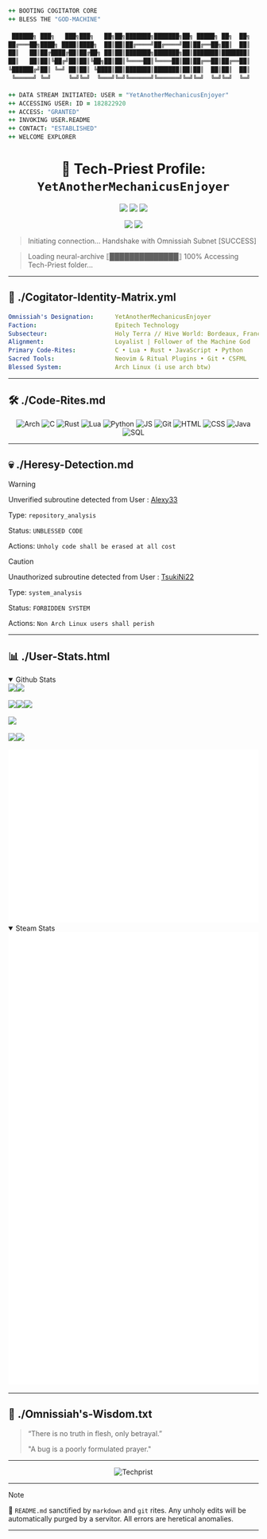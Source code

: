 <!-- README.md - GitHub/Cogitator Profile for YetAnotherMechanicusEnjoyer -->

```coffeescript
++ BOOTING COGITATOR CORE
++ BLESS THE "GOD-MACHINE"
  
 ██████╗ ███╗   ███╗███╗   ██╗██╗███████╗███████╗██╗ █████╗ ██╗  ██╗
██╔═══██╗████╗ ████║████╗  ██║██║██╔════╝██╔════╝██║██╔══██╗██║  ██║
██║   ██║██╔████╔██║██╔██╗ ██║██║███████╗███████╗██║███████║███████║
██║   ██║██║╚██╔╝██║██║╚██╗██║██║╚════██║╚════██║██║██╔══██║██╔══██║
╚██████╔╝██║ ╚═╝ ██║██║ ╚████║██║███████║███████║██║██║  ██║██║  ██║
 ╚═════╝ ╚═╝     ╚═╝╚═╝  ╚═══╝╚═╝╚══════╝╚══════╝╚═╝╚═╝  ╚═╝╚═╝  ╚═╝

++ DATA STREAM INITIATED: USER = "YetAnotherMechanicusEnjoyer"
++ ACCESSING USER: ID = 182822920
++ ACCESS: "GRANTED"
++ INVOKING USER.README
++ CONTACT: "ESTABLISHED"
++ WELCOME EXPLORER
```

<h1 align="center">🔧 Tech-Priest Profile: <code>YetAnotherMechanicusEnjoyer</code></h1>

<p align="center">
  <img src="https://komarev.com/ghpvc/?username=YetAnotherMechanicusEnjoyer&label=Cogitator+Scans&color=ff0000&style=flat-square">
  <img src="https://img.shields.io/badge/Machine%20Spirit-Stable%E2%9C%94-00ff99?style=flat-square">
  <img src="https://img.shields.io/badge/Purity%20Seal-Valid-red?style=flat-square">
</p>
<p align="center">
  <a href="https://discordapp.com/users/391279107733848085"><img src="https://img.shields.io/badge/Discord-%235865F2.svg?&logo=discord&logoColor=white"></a>
  <a href="https://www.linkedin.com/in/ahmed-al-rawi-372676259/"><img src="https://custom-icon-badges.demolab.com/badge/LinkedIn-0A66C2?logo=linkedin-white&logoColor=fff"></a>
</p>

> Initiating connection... Handshake with Omnissiah Subnet [SUCCESS]

> Loading neural-archive ⟦██████████████⟧ 100% Accessing Tech-Priest folder...

---

## 🧠 ./Cogitator-Identity-Matrix.yml

```yaml
Omnissiah's Designation:      YetAnotherMechanicusEnjoyer
Faction:                      Epitech Technology
Subsecteur:                   Holy Terra // Hive World: Bordeaux, France
Alignment:                    Loyalist | Follower of the Machine God
Primary Code-Rites:           C • Lua • Rust • JavaScript • Python
Sacred Tools:                 Neovim & Ritual Plugins • Git • CSFML
Blessed System:               Arch Linux (i use arch btw)
```

---

## 🛠️ ./Code-Rites.md
<p align="center"> <img alt="Arch" src="https://img.icons8.com/?size=100&id=7seppVX8x2nf&format=png&color=000000" height="45" width="45"> <img alt="C" src="https://upload.wikimedia.org/wikipedia/commons/1/19/C_Logo.png" height="47" width="43"> <img alt="Rust" src="https://img.icons8.com/?size=100&id=U41Than0pWOW&format=png&color=FF4D00" height="50" width="50"> <img alt="Lua" src="https://img.icons8.com/?size=100&id=vFFJFfHoOHvj&format=png&color=000000" height="50" width="50"> <img alt="Python" src="https://cdn.jsdelivr.net/gh/devicons/devicon/icons/python/python-original.svg" height="50" width="50"> <img alt="JS" src="https://img.icons8.com/?size=100&id=108784&format=png&color=000000" height="50" width="50"> <img alt="Git" src="https://img.icons8.com/?size=100&id=20906&format=png&color=000000" height="50" width="50"> <img alt="HTML" src="https://img.icons8.com/?size=100&id=20909&format=png&color=000000" height="50" width="50"> <img alt="CSS" src="https://img.icons8.com/?size=100&id=7gdY5qNXaKC0&format=png&color=000000" height="50" width="50"> <img alt="Java" src="https://i.ibb.co/Y4V0q2kF/java.png" height="42" width="38"> <img alt="SQL" src="https://i.ibb.co/0P7m7Ph/mysql.png" height="45" width="45"> </p>

---

## 💀 ./Heresy-Detection.md
> [!WARNING]
> Unverified subroutine detected from User : [Alexy33](https://github.com/Alexy33)
> 
> Type: `repository_analysis`
>
> Status: `UNBLESSED CODE`
>
> Actions: `Unholy code shall be erased at all cost`

> [!CAUTION]
> Unauthorized subroutine detected from User : [TsukiNi22](https://github.com/TsukiNi22)
>
> Type: `system_analysis`
>
> Status: `FORBIDDEN SYSTEM`
>
> Actions: `Non Arch Linux users shall perish`

---

## 📊 ./User-Stats.html
<details open><summary>Github Stats</summary>
<img src="https://github-readme-stats.vercel.app/api?username=YetAnotherMechanicusEnjoyer&theme=radical&show_icons=true&hide_border=true&count_private=true"><img src="https://github-readme-streak-stats.herokuapp.com/?user=YetAnotherMechanicusEnjoyer&theme=radical&hide_border=true">

<img src="http://github-profile-summary-cards.vercel.app/api/cards/repos-per-language?username=YetAnotherMechanicusEnjoyer&theme=radical" height="165"><img src="http://github-profile-summary-cards.vercel.app/api/cards/most-commit-language?username=YetAnotherMechanicusEnjoyer&theme=radical" height="165"><img src="https://github-readme-stats.vercel.app/api/top-langs/?username=YetAnotherMechanicusEnjoyer&theme=radical&show_icons=true&hide_border=true&layout=compact" height="165">

<img src="http://github-profile-summary-cards.vercel.app/api/cards/profile-details?username=YetAnotherMechanicusEnjoyer&theme=radical">

<img src="http://github-profile-summary-cards.vercel.app/api/cards/stats?username=YetAnotherMechanicusEnjoyer&theme=radical"><img src="http://github-profile-summary-cards.vercel.app/api/cards/productive-time?username=YetAnotherMechanicusEnjoyer&theme=radical&utcOffset=+2">

<img src="metrics.plugin.isocalendar.fullyear.svg">

</details>

<details open><summary>Steam Stats</summary>
  <img src="./metrics.plugin.steam.full.svg">
</details>

---

## 📜 ./Omnissiah's-Wisdom.txt
> “There is no truth in flesh, only betrayal.”
> 
> "A bug is a poorly formulated prayer."

---

<p align="center"> <img src="https://64.media.tumblr.com/b92ee183a5914d030ddbfd149aa90d9c/tumblr_nxe14k0dGL1tzqkfdo1_540.gifv" alt="Techprist" width="300" /> </p>

---

> [!NOTE]
> 🧾 `README.md` sanctified by `markdown` and `git` rites. Any unholy edits will be automatically purged by a servitor. All errors are heretical anomalies.

---
